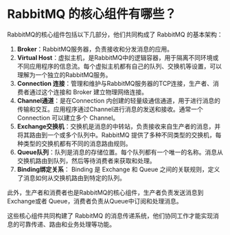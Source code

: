 # RabbitMQ 的核心组件有哪些？

RabbitMQ的核心组件包括以下几部分，他们共同构成了 RabbitMQ 的基本架构：

1. **Broker**：RabbitMQ服务器，负责接收和分发消息的应用。
2. **Virtual Host**：虚拟主机，是RabbitMQ中的逻辑容器，用于隔离不同环境或不同应用程序的信息流。每个虚拟主机都有自己的队列、交换机等设置，可以理解为一个独立的RabbitMQ服务。
3. **Connection 连接**：管理和维护与RabbitMQ服务器的TCP连接，生产者、消费者通过这个连接和 Broker 建立物理网络连接。
4. **Channel通道**：是在Connection 内创建的轻量级通信通道，用于进行消息的传输和交互。应用程序通过Channel进行消息的发送和接收。通常一个 Connection 可以建立多个 Channel。
5. **Exchange交换机**：交换机是消息的中转站，负责接收来自生产者的消息，并将其路由到一个或多个队列中。RabbitMQ 提供了多种不同类型的交换机，每种类型的交换机都有不同的消息路由规则。
6. **Queue队列**：队列是消息的存储位置。每个队列都有一个唯一的名称。消息从交换机路由到队列，然后等待消费者来获取和处理。
7. **Binding绑定关系**： Binding 是 Exchange 和 Queue 之间的关联规则，定义了消息如何从交换机路由到特定的队列。

此外，生产者和消费者也是RabbitMQ的核心组件，生产者负责发送消息到Exchange或者 Queue，消费者负责从Queue中订阅和处理消息。

这些核心组件共同构建了 RabbitMQ 的消息传递系统，他们协同工作才能实现消息的可靠传递、路由和业务处理等功能。
